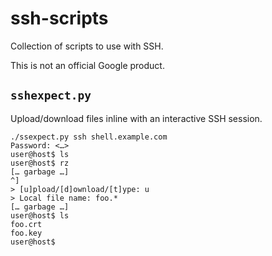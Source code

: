 # ssh-scripts

Collection of scripts to use with SSH.

This is not an official Google product.

## `sshexpect.py`

Upload/download files inline with an interactive SSH session.

```
./ssexpect.py ssh shell.example.com
Password: <…>
user@host$ ls
user@host$ rz
[… garbage …]
^]
> [u]pload/[d]ownload/[t]ype: u
> Local file name: foo.*
[… garbage …]
user@host$ ls
foo.crt
foo.key
user@host$
```
